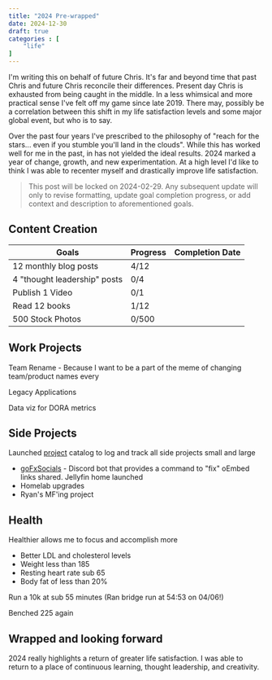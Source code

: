 ```yaml
---
title: "2024 Pre-wrapped"
date: 2024-12-30
draft: true
categories : [
    "life"
]
---
```


I'm writing this on behalf of future Chris. It's far and beyond time that past Chris and future Chris reconcile their differences. Present day Chris is exhausted from being caught in the middle. In a less whimsical and more practical sense I've felt off my game since late 2019. There may, possibly be a correlation between this shift in my life satisfaction levels and some major global event, but who is to say. 

Over the past four years I've prescribed to the philosophy of "reach for the stars... even if you stumble you'll land in the clouds". While this has worked well for me in the past, in has not yielded the ideal results. 2024 marked a year of change, growth, and new experimentation. At a high level I'd like to think I was able to recenter myself and drastically improve life satisfaction. 

> This post will be locked on 2024-02-29. Any subsequent update will only to revise formatting, update goal completion progress, or add context and description to aforementioned goals. 

## Content Creation

| Goals                        | Progress | Completion Date |
|------------------------------|----------|-----------------|
| 12 monthly blog posts        | 4/12     |                 |
| 4 "thought leadership" posts | 0/4      |                 |
| Publish 1 Video              | 0/1      |                 |
| Read 12 books                | 1/12     |                 |
| 500 Stock Photos             | 0/500    |                 |

## Work Projects

Team Rename - Because I want to be a part of the meme of changing team/product names every 

Legacy Applications

Data viz for DORA metrics

## Side Projects

Launched [project](/projects) catalog to log and track all side projects small and large

* [goFxSocials](https://github.com/aczietlow/goFxSocials) - Discord bot that provides a command to "fix" oEmbed links shared. 
Jellyfin home launched
* Homelab upgrades
* Ryan's MF'ing project

## Health

Healthier allows me to focus and accomplish more
* Better LDL and cholesterol levels
* Weight less than 185
* Resting heart rate sub 65
* Body fat of less than 20%

Run a 10k at sub 55 minutes (Ran bridge run at 54:53 on 04/06!)

Benched 225 again

## Wrapped and looking forward

2024 really highlights a return of greater life satisfaction. I was able to return to a place of continuous learning, thought leadership, and creativity. 